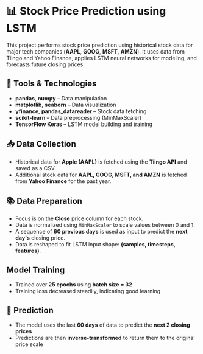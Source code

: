 
# 📊 Stock Price Prediction using LSTM

This project performs stock price prediction using historical stock data for major tech companies (**AAPL**, **GOOG**, **MSFT**, **AMZN**). It uses data from Tiingo and Yahoo Finance, applies LSTM neural networks for modeling, and forecasts future closing prices.



## 🔧 Tools & Technologies

- **pandas**, **numpy** – Data manipulation  
- **matplotlib**, **seaborn** – Data visualization  
- **yfinance**, **pandas_datareader** – Stock data fetching  
- **scikit-learn** – Data preprocessing (MinMaxScaler)  
- **TensorFlow Keras** – LSTM model building and training

## 📥 Data Collection

- Historical data for **Apple (AAPL)** is fetched using the **Tiingo API** and saved as a CSV.
- Additional stock data for **AAPL, GOOG, MSFT, and AMZN** is fetched from **Yahoo Finance** for the past year.

## 📚 Data Preparation

- Focus is on the **Close** price column for each stock.
- Data is normalized using `MinMaxScaler` to scale values between 0 and 1.
- A sequence of **60 previous days** is used as input to predict the **next day's** closing price.
- Data is reshaped to fit LSTM input shape: **(samples, timesteps, features)**.

## Model Training 

- Trained over **25 epochs** using **batch size = 32**  
- Training loss decreased steadily, indicating good learning

## 🔮 Prediction

- The model uses the last **60 days** of data to predict the **next 2 closing prices**  
- Predictions are then **inverse-transformed** to return them to the original price scale
